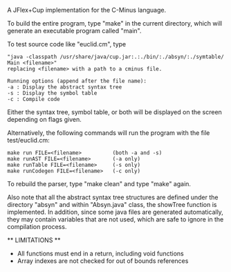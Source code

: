 A JFlex+Cup implementation for the C-Minus language.

  To build the entire program, type "make" in the current directory, which will 
generate an executable program called "main".

To test source code like "euclid.cm", type 

    "java -classpath /usr/share/java/cup.jar:.:./bin/:./absyn/:./symtable/ Main <filename>"
    replacing <filename> with a path to a cminus file.

    Running options (append after the file name):
	-a : Display the abstract syntax tree
	-s : Display the symbol table
	-c : Compile code

Either the syntax tree, symbol table, or both will be displayed on the screen
depending on flags given.

Alternatively, the following commands will run the program with the file
test/euclid.cm:

    make run FILE=<filename>          (both -a and -s)
    make runAST FILE=<filename>       (-a only)
    make runTable FILE=<filename>     (-s only)
    make runCodegen FILE=<filename>   (-c only)


To rebuild the parser, type "make clean" and type "make" again.

  Also note that all the abstract syntax tree structures are defined under
the directory "absyn" and within "Absyn.java" class, the showTree function
is implemented.  In addition, since some java files are generated automatically,
they may contain variables that are not used, which are safe to ignore in
the compilation process.


** LIMITATIONS **

- All functions must end in a return, including void functions
- Array indexes are not checked for out of bounds references
